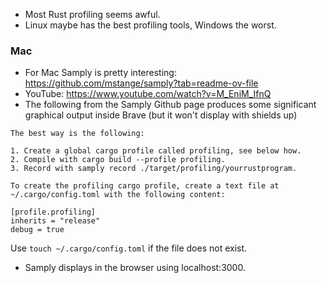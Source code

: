 - Most Rust profiling seems awful.
- Linux maybe has the best profiling tools, Windows the worst.

### Mac

- For Mac Samply is pretty interesting: https://github.com/mstange/samply?tab=readme-ov-file
- YouTube: https://www.youtube.com/watch?v=M_EniM_IfnQ
- The following from the Samply Github page produces some significant graphical output inside Brave (but it won't display with shields up)

```
The best way is the following:

1. Create a global cargo profile called profiling, see below how.
2. Compile with cargo build --profile profiling.
3. Record with samply record ./target/profiling/yourrustprogram.

To create the profiling cargo profile, create a text file at ~/.cargo/config.toml with the following content:

[profile.profiling]
inherits = "release"
debug = true
```

Use ```touch ~/.cargo/config.toml``` if the file does not exist.

- Samply displays in the browser using localhost:3000.

